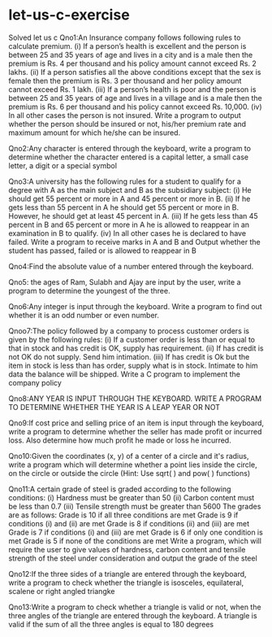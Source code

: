 # let-us-c-exercise
Solved let us c
Qno1:An Insurance company follows following rules to calculate premium. 
(i) If a person’s health is excellent and the person is between 25 and 35 years of age and lives in a city and is a male then the premium is Rs. 4 per 
thousand and his policy amount cannot exceed Rs. 2 lakhs. 
(ii) If a person satisfies all the above conditions except that the sex is female then the premium is Rs. 3 per thousand and her policy amount cannot exceed Rs. 1 lakh.
(iii) If a person’s health is poor and the person is between 25 and 35 years of age and lives in a village and 
is a male then the premium is Rs. 6 per thousand and his policy cannot exceed Rs. 10,000. 
(iv) In all other cases the person is not insured. 
Write a program to output whether the person should be insured or not, his/her 
premium rate and maximum amount for which he/she can be insured.

Qno2:Any character is entered through the keyboard, write a program to determine whether the character entered is 
a capital letter, a small case letter, a digit or a special symbol

Qno3:A university has the following rules for a student to qualify for a degree with A as the main subject and B 
as the subsidiary subject: 
(i) He should get 55 percent or more in A and 45 percent or more in B. 
(ii) If he gets less than 55 percent in A he should get 55 percent or more in B. However, he should get at least 
45 percent in A. 
(iii) If he gets less than 45 percent in B and 65 percent or more in A he is allowed to 
reappear in an examination in B to qualify. 
(iv) In all other cases he is declared to have failed. Write a 
program to receive marks in A and B and Output whether the student has passed, failed or is allowed to reappear in B

Qno4:Find the absolute value of a number entered through the keyboard. 

Qno5: the ages of Ram, Sulabh and Ajay are input by the user, write a program to determine the youngest of the three.

Qno6:Any integer is input through the keyboard. Write a program to 
find out whether it is an odd number or even number. 
 
Qnoo7:The policy followed by a company to process customer orders is given by the following rules:
(i) If a customer order is less than or equal to that in stock and has credit is OK, supply has requirement.
(ii) If has credit is not OK do not supply. Send him intimation.
(iii) If has credit is Ok but the item in stock is less than has order, supply what is in stock. 
Intimate to him data the balance will be shipped.
Write a C program to implement the company policy 

Qno8:ANY YEAR IS INPUT THROUGH THE KEYBOARD. WRITE A PROGRAM TO DETERMINE WHETHER THE YEAR IS A LEAP YEAR OR NOT

Qno9:If cost price and selling price of an item is input through the 
keyboard, write a program to determine whether the seller has 
made profit or incurred loss. Also determine how much profit 
he made or loss he incurred. 

Qno10:Given the coordinates (x, y) of a center of a circle and it's radius, write a program which will determine 
whether a point lies inside the circle, on the circle or outside the circle 
(Hint: Use sqrt( ) and pow( ) functions)

Qno11:A certain grade of steel is graded according to the following conditions: 
(i) Hardness must be greater than 50 
(ii) Carbon content must be less than 0.7 
(iii) Tensile strength must be greater than 5600 
The grades are as follows: 
Grade is 10 if all three conditions are met 
Grade is 9 if conditions (i) and (ii) are met 
Grade is 8 if conditions (ii) and (iii) are met 
Grade is 7 if conditions (i) and (iii) are met 
Grade is 6 if only one condition is met 
Grade is 5 if none of the conditions are met 
Write a program, which will require the user to give values of hardness, carbon content and tensile strength 
of the steel under consideration and output the grade of the steel

Qno12:If the three sides of a triangle are entered through the keyboard, write a program to check whether the
triangle is isosceles, equilateral, scalene or right angled triangke

Qno13:Write a program to check whether a triangle is valid or not, when the three angles of the triangle are entered 
through the keyboard. A triangle is valid if the sum of all the three angles is equal to 180 degrees
